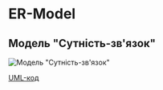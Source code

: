 # ER-Model
## Модель "Сутність-зв'язок"

![Модель "Сутність-зв'язок"](http://www.plantuml.com/plantuml/svg/dLJ1IiD04BtlLonx4QG5UnVfhmZs86WF6WyYWesY7eJSKkX1Vs7R4bhQfFc5cJ_oJMh2DcvOQ4jWT-QzUMyokndUHvTtqSFjZHgDe-leKTECTln2QvvmpA-q8CiV-abf_0odb9zmOdhxBMMqnRFX68GT5VXRJINudnoJRM0bsGgmvI-p3o6zfbBJvhyMUEfPDMw--Hsg1P2sTa4hx0MPYIGdmBlcAPS4noBgK79EHSO5_q1p3bUfL1STJXe2541QI1Vj4dL4rcJ5EKyqe5dLofjJRWgesypq3rNKrht-dEPf3hGLF91k0k6b922s2dW_Rb1DJ7g9GLxAg4J67BGqQwVXGl8T5isWDp3d_Vv5jV0UDkMfwT9EZNToOSMpRgh7HflOFbhALobCQWN2XB2rWqiIikKXkATCyi7vT1AEVxsUkw7KS3I-mfVf5m00)

[UML-код](https://github.com/kpi-db-subgroup/kpi-db-subgroup/blob/master/ER-Model/Diagrams/stub-1.puml)
